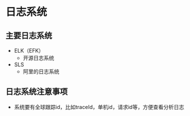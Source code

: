 # 日志系统

## 主要日志系统

* ELK（EFK）
  * 开源日志系统
* SLS
  * 阿里的日志系统

## 日志系统注意事项

* 系统要有全球跟踪id，比如traceId，单机id，请求id等，方便查看分析日志
